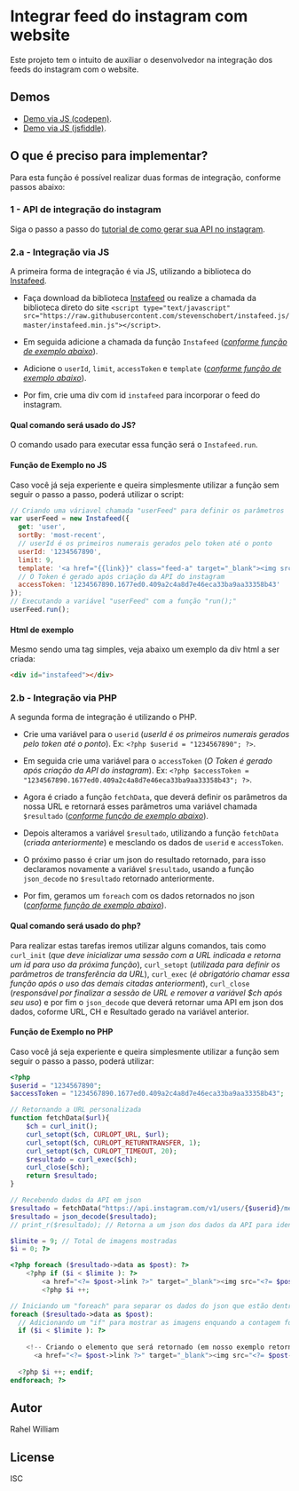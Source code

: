 # Integrar feed do instagram com website
Este projeto tem o intuito de auxiliar o desenvolvedor na integração dos feeds do instagram com o website. 

## Demos

* [Demo via JS (codepen)](https://codepen.io/rahelwilliam/pen/OGMXbR).
* [Demo via JS (jsfiddle)](https://jsfiddle.net/rahelwilliam/bg5jcu4w/22/).

## O que é preciso para implementar?
Para esta função é possível realizar duas formas de integração, conforme passos abaixo:

### 1 - API de integração do instagram

Siga o passo a passo do [tutorial de como gerar sua API no instagram](http://www.tokdigital.cc/desenvolver-site/api/mostrar-feed-instagram-site/).

### 2.a - Integração via JS
A primeira forma de integração é via JS, utilizando a biblioteca do [Instafeed](http://instafeedjs.com).

* Faça download da biblioteca [Instafeed](http://instafeedjs.com) ou realize a chamada da biblioteca direto do site `<script type="text/javascript" src="https://raw.githubusercontent.com/stevenschobert/instafeed.js/master/instafeed.min.js"></script>`.

* Em seguida adicione a chamada da função `Instafeed` (*[conforme função de exemplo abaixo](#função-de-exemplo-no-js)*).

* Adicione o `userId`, `limit`, `accessToken` e `template` (*[conforme função de exemplo abaixo](#função-de-exemplo-no-js)*).

* Por fim, crie uma div com id `instafeed` para incorporar o feed do instagram.

#### Qual comando será usado do JS?
O comando usado para executar essa função será o `Instafeed.run`.

#### Função de Exemplo no JS
Caso você já seja experiente e queira simplesmente utilizar a função sem seguir o passo a passo, poderá utilizar o script:

```js
// Criando uma váriavel chamada "userFeed" para definir os parâmetros
var userFeed = new Instafeed({
  get: 'user',
  sortBy: 'most-recent',
  // userId é os primeiros numerais gerados pelo token até o ponto
  userId: '1234567890',
  limit: 9,
  template: '<a href="{{link}}" class="feed-a" target="_blank"><img src="{{image}}" class="feed-img" /></a>',
  // O Token é gerado após criação da API do instagram
  accessToken: '1234567890.1677ed0.409a2c4a8d7e46eca33ba9aa33358b43'
});
// Executando a variável "userFeed" com a função "run();"
userFeed.run();
```

#### Html de exemplo
Mesmo sendo uma tag simples, veja abaixo um exemplo da div html a ser criada:

```html
<div id="instafeed"></div>

```

### 2.b - Integração via PHP
A segunda forma de integração é utilizando o PHP.

* Crie uma variável para o `userid` (*userId é os primeiros numerais gerados pelo token até o ponto*). Ex: `<?php $userid = "1234567890"; ?>`.

* Em seguida crie uma variável para o `accessToken` (*O Token é gerado após criação da API do instagram*). Ex: `<?php $accessToken = "1234567890.1677ed0.409a2c4a8d7e46eca33ba9aa33358b43"; ?>`.

* Agora é criado a função `fetchData`, que deverá definir os parâmetros da nossa URL e retornará esses parâmetros uma variável chamada `$resultado` (*[conforme função de exemplo abaixo](#função-de-exemplo-no-php)*).

* Depois alteramos a variável `$resultado`, utilizando a função `fetchData` (*criada anteriormente*) e mesclando os dados de `userid` e `accessToken`.

* O próximo passo é criar um json do resultado retornado, para isso declaramos novamente a variável `$resultado`, usando a função `json_decode` no `$resultado` retornado anteriormente.

* Por fim, geramos um `foreach` com os dados retornados no json (*[conforme função de exemplo abaixo](#função-de-exemplo-no-php)*).

#### Qual comando será usado do php?
Para realizar estas tarefas iremos utilizar alguns comandos, tais como `curl_init` (*que deve inicializar uma sessão com a URL indicada e retorna um id para uso da próxima função*), `curl_setopt` (*utilizada para definir os parâmetros de transferência da URL*), `curl_exec` (*é obrigatório chamar essa função após o uso das demais citadas anteriorment*), `curl_close` (*responsável por finalizar a sessão de URL e remover a variável $ch após seu uso*) e por fim o `json_decode` que deverá retornar uma API em json dos dados, coforme URL, CH e Resultado gerado na variável anterior.

#### Função de Exemplo no PHP
Caso você já seja experiente e queira simplesmente utilizar a função sem seguir o passo a passo, poderá utilizar:

```php
<?php
$userid = "1234567890";
$accessToken = "1234567890.1677ed0.409a2c4a8d7e46eca33ba9aa33358b43";

// Retornando a URL personalizada
function fetchData($url){
	$ch = curl_init();
	curl_setopt($ch, CURLOPT_URL, $url);
	curl_setopt($ch, CURLOPT_RETURNTRANSFER, 1);
	curl_setopt($ch, CURLOPT_TIMEOUT, 20);
	$resultado = curl_exec($ch);
	curl_close($ch);
	return $resultado;
}

// Recebendo dados da API em json
$resultado = fetchData("https://api.instagram.com/v1/users/{$userid}/media/recent/?access_token={$accessToken}");
$resultado = json_decode($resultado);
// print_r($resultado); // Retorna a um json dos dados da API para identificação dos elementos

$limite = 9; // Total de imagens mostradas
$i = 0; ?>

<?php foreach ($resultado->data as $post): ?>
	<?php if ($i < $limite ): ?>
		<a href="<?= $post->link ?>" target="_blank"><img src="<?= $post->images->standard_resolution->url ?>" width="500" height="500"></a>
		<?php $i ++;

// Iniciando um "foreach" para separar os dados do json que estão dentro o object "data"
foreach ($resultado->data as $post):
  // Adicionando um "if" para mostrar as imagens enquando a contagem for menor que o limite indicado (iniciando em 0)
  if ($i < $limite ): ?>
    
    <!-- Criando o elemento que será retornado (em nosso exemplo retornar um link com a imagem dentro) -->
	  <a href="<?= $post->link ?>" target="_blank"><img src="<?= $post->images->standard_resolution->url ?>" width="500" height="500"></a>
    
  <?php $i ++; endif;
endforeach; ?>
```

## Autor
Rahel William

## License
ISC
